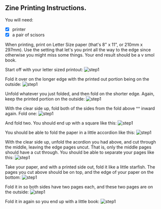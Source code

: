 ## Zine Printing Instructions.

You will need:
- [x] printer
- [x] a pair of scisors

When printing, print on Letter Size paper (that's 8" x 11", or 210mm x 297mm).
Use the setting that let's you print all the way to the edge since otherwise
you might miss some things. Your end result should be a v smol book.

Start off with your letter sized printout:
![step1](/zines/img/insructions/step1.jpg)

Fold it over on the longer edge with the printed out portion being on the
outside:
![step1](/zines/img/insructions/step2.jpg)

Unfold whatever you just folded, and then fold on the shorter edge. Again, keep
the printed portion on the outside:
![step1](/zines/img/insructions/step3.jpg)

With the clear side up, fold both of the sides from the fold above ^^ inward
again. Fold one:
![step1](/zines/img/insructions/step4.jpg)

And fold two. You should end up with a square like this:
![step1](/zines/img/insructions/step5.jpg)

You should be able to fold the paper in a little accordion like this:
![step1](/zines/img/insructions/step6.jpg)

With the clear side up, unfold the acordion you had above, and cut through the
middle, leaving the edge pages uncut. That is, only the middle pages should
have a cut through. You should be able to separate your pages like this:
![step1](/zines/img/insructions/step7.jpg)

Take your paper, and with a printed side out, fold it like a little starfish.
The pages you cut above should be on top, and the edge of your paper on the
bottom:
![step1](/zines/img/insructions/step8.jpg)

Fold it in so both sides have two pages each, and these two pages are on the
outside:
![step1](/zines/img/insructions/step9.jpg)

Fold it in again so you end up with a little book:
![step1](/zines/img/insructions/step10.jpg)
